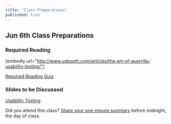 ```yaml
---
title: 'Class Preparations'
published: true
---
```


## Jun 6th Class Preparations

### Required Reading
[embedly url="http://www.uxbooth.com/articles/the-art-of-guerrilla-usability-testing/"]

[Required Reading Quiz](https://sso.canvaslms.com/courses/1413912/quizzes/3212425?classes=btn,btn-primary)

### Slides to be Discussed
[Usability Testing](../../presentations/placeholder-slides?target=_blank)

Did you attend this class? [Share your one-minute summary](https://sso.canvaslms.com/courses/1413912/assignments/9519522) before midnight, the day of class.
